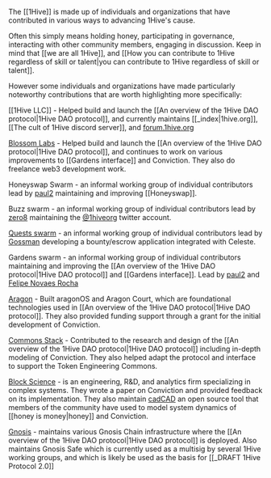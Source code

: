 The [[1Hive]] is made up of individuals and organizations that have contributed in various ways to advancing 1Hive's cause. 

Often this simply means holding honey, participating in governance, interacting with other community members, engaging in discussion. Keep in mind that [[we are all 1Hive]], and [[How you can contribute to 1Hive regardless of skill or talent|you can contribute to 1Hive regardless of skill or talent]].

However some individuals and organizations have made particularly noteworthy contributions that are worth highlighting more specifically: 

[[1Hive LLC]] - Helped build and launch the [[An overview of the 1Hive DAO protocol|1Hive DAO protocol]], and currently maintains [[_index|1hive.org]], [[The cult of 1Hive discord server]], and [forum.1hive.org](https://forum.1hive.org)

[Blossom Labs](https://www.blossom.software/) - Helped build and launch the [[An overview of the 1Hive DAO protocol|1Hive DAO protocol]], and continues to work on various improvements to [[Gardens interface]] and Conviction. They also do freelance web3 development work. 

Honeyswap Swarm - an informal working group of individual contributors lead by [paul2](https://forum.1hive.org/t/fluid-proposal-paul2-active-contributor/5525) maintaining and improving [[Honeyswap]]. 

Buzz swarm - an informal working group of individual contributors lead by [zero8](https://forum.1hive.org/t/fluid-proposal-for-zer8-active-contributor/5529) maintaining the [@1hiveorg](https://twitter.com/1HiveOrg) twitter account. 

[Quests swarm](https://forum.1hive.org/t/fluid-proposal-quests-swarm/5400/2) - an informal working group of individual contributors lead by [Gossman](https://forum.1hive.org/u/gossman123/summary) developing a bounty/escrow application integrated with Celeste. 

Gardens swarm - an informal working group of individual contributors maintaining and improving the [[An overview of the 1Hive DAO protocol|1Hive DAO protocol]] and [[Gardens interface]]. Lead by [paul2](https://forum.1hive.org/t/fluid-proposal-paul2-active-contributor/5525) and [Felipe Novaes Rocha](https://forum.1hive.org/t/fluid-proposal-felipe-novaes-rocha-active-contributor/5415/3)

[Aragon](https://aragon.org) - Built aragonOS and Aragon Court, which are foundational technologies used in [[An overview of the 1Hive DAO protocol|1Hive DAO protocol]]. They also provided funding support through a grant for the initial development of Conviction. 

[Commons Stack](https://www.commonsstack.org/) - Contributed to the research and design of the [[An overview of the 1Hive DAO protocol|1Hive DAO protocol]] including in-depth modeling of Conviction. They also helped adapt the protocol and interface to support the Token Engineering Commons.

[Block Science](https://www.block.science/) - is an engineering, R&D, and analytics firm specializing in complex systems. They wrote a paper on Conviction and provided feedback on its implementation. They also maintain [cadCAD](https://cadcad.org/) an open source tool that  members of the community have used to model system dynamics of [[honey is money|honey]] and Conviction. 

[Gnosis](https://gnosis.io) - maintains various Gnosis Chain infrastructure where the [[An overview of the 1Hive DAO protocol|1Hive DAO protocol]] is deployed. Also maintains Gnosis Safe which is currently used as a multisig by several 1Hive working groups, and which is likely be used as the basis for [[_DRAFT 1Hive Protocol 2.0]]